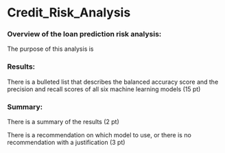 # Credit_Risk_Analysis


### Overview of the loan prediction risk analysis:

The purpose of this analysis is 

### Results:

There is a bulleted list that describes the balanced accuracy score and the precision and recall scores of all six machine learning models (15 pt)


### Summary:

There is a summary of the results (2 pt)

There is a recommendation on which model to use, or there is no recommendation with a justification (3 pt)
